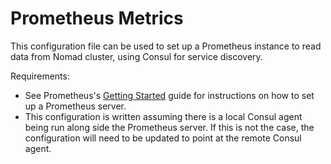 # Prometheus Metrics

This configuration file can be used to set up a Prometheus instance to read
data from Nomad cluster, using Consul for service discovery.

Requirements:

- See Prometheus's
  [Getting Started](https://prometheus.io/docs/introduction/getting_started/)
  guide for instructions on how to set up a Prometheus server.
- This configuration is written assuming there is a local Consul agent being
  run along side the Prometheus server. If this is not the case, the
  configuration will need to be updated to point at the remote Consul agent.
